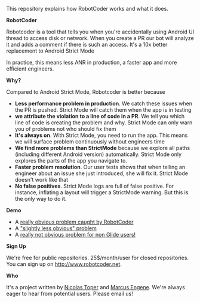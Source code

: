 This repository explains how RobotCoder works and what it does.

__RobotCoder__

Robotcoder is a tool that tells you when you're accidentally using Android UI thread to access disk or network. When you create a PR our bot will analyze it and adds a comment if there is such an access. It's a 10x better replacement to Android Strict Mode

In practice, this means less ANR in production, a faster app and more efficient engineers.

__Why?__

Compared to Android Strict Mode, Robotcoder is better because

- **Less performance problem in production**. We catch these issues when the PR is pushed. Strict Mode will catch them when the app is in testing 
- **we attribute the violation to a line of code in a PR**. We tell you which line of code is creating the problem and why. Strict Mode can only warn you of problems not who should fix them
- **It's always on**. With Strict Mode, you need to run the app. This means we will surface problem continuously without engineers time
- **We find more problems than StrictMode** because we explore all paths (including different Android version) automatically. Strict Mode only explores the parts of the app you navigate to.
- **Faster problem resolution**. Our user tests shows that when telling an engineer about an issue she just introduced, she will fix it. Strict Mode doesn't work like that
- **No false positives**. Strict Mode logs are full of false positive. For instance, inflating a layout will trigger a StrictMode warning. But this is the only way to do it. 

__Demo__

- A [really obvious problem caught by RobotCoder](https://github.com/manycore-com/demo-anr-detection/pull/1)
- A ["slightly less obvious" problem](https://github.com/manycore-com/demo-anr-detection/pull/2)
- A [really not obvious problem for non Glide users!](https://github.com/manycore-com/demo-anr-detection/pull/3)

__Sign Up__

We're free for public repositories. 
25$/month/user for closed repositories. 
You can sign up on http://www.robotcoder.net. 

__Who__

It's a project written by [Nicolas Toper](mailto:ntoper@manycore.io) and [Marcus Engene](mailto:marcus@manycore.io). We're always eager to hear from potential users. Please email us!
